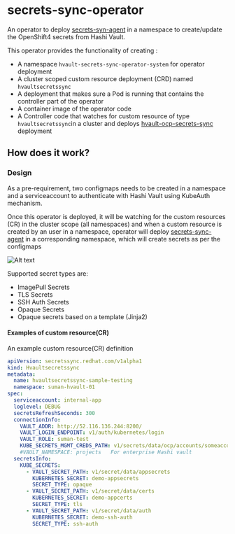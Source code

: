 # secrets-sync-operator
An operator to deploy [secrets-syn-agent](https://github.com/sumantripuraneni/secrets-sync-agent) in a namespace to create/update the OpenShift4 secrets from Hashi Vault.

This operator provides the functionality of creating :

* A namespace `hvault-secrets-sync-operator-system` for operator deployment 
* A cluster scoped custom resource deployment (CRD) named `hvaultsecretssync`
* A deployment that makes sure a Pod is running that contains the controller part of the operator
* A container image of the operator code
* A Controller code that watches for custom resource of type `hvaultsecretssync`in a cluster and deploys [hvault-ocp-secrets-sync](https://github.com/sumantripuraneni/hvault-ocp-secrets-sync) deployment



## How does it work?

### Design 

As a pre-requirement, two configmaps needs to be created in a namespace and a serviceaccount to authenticate with Hashi Vault using KubeAuth mechanism.


Once this operator is deployed, it will be watching for the custom resources (CR) in the cluster scope (all namespaces) and when a custom resource is created by an user in a namespace, operator will deploy [secrets-sync-agent](https://github.com/sumantripuraneni/secrets-sync-agent) in a corresponding namespace, which will create secrets as per the configmaps

![Alt text](images/secrets-sync-agnet-design1.jpeg?raw=true "Create secret in same namespace") 


Supported secret types are: 

*  ImagePull Secrets
*  TLS Secrets
*  SSH Auth Secrets 
*  Opaque Secrets
*  Opaque secrets based on a template (Jinja2)


#### Examples of custom resource(CR)


An example custom resource(CR) definition

```yaml
apiVersion: secretssync.redhat.com/v1alpha1                                   ## API version 
kind: Hvaultsecretssync                                                       ## API kind 
metadata:
  name: hvaultsecretssync-sample-testing                                      ## Name of custom resource 
  namespace: suman-hvault-01                                                  ## Namespace to create custom resource 
spec:
  serviceaccount: internal-app                                                ## Instructs service account to use to run "secrets-sync-agent". Default to "default" SA
  loglevel: DEBUG                                                             ## Instructs level of logging. Defaults to "INFO"
  secretsRefreshSeconds: 300                                                  ## Instructs how frequent to check and refresh secrets. Defaults to "3600" seconds
  connectionInfo:                                                             ## vault connection details
    VAULT_ADDR: http://52.116.136.244:8200/                                     
    VAULT_LOGIN_ENDPOINT: v1/auth/kubernetes/login
    VAULT_ROLE: suman-test
    KUBE_SECRETS_MGMT_CREDS_PATH: v1/secrets/data/ocp/accounts/someaccount    ##vault secret path of user which wil be used to generate OpenShift session token to create/update/path/get/lust secrets.
    #VAULT_NAMESPACE: projects   For enterprise Hashi vault 
  secretsInfo:                                                                ## Information on secrets retrieval 
    KUBE_SECRETS:
      - VAULT_SECRET_PATH: v1/secret/data/appsecrets
        KUBERNETES_SECRET: demo-appsecrets
        SECRET_TYPE: opaque
      - VAULT_SECRET_PATH: v1/secret/data/certs
        KUBERNETES_SECRET: demo-appcerts
        SECRET_TYPE: tls
      - VAULT_SECRET_PATH: v1/secret/data/auth
        KUBERNETES_SECRET: demo-ssh-auth
        SECRET_TYPE: ssh-auth      
